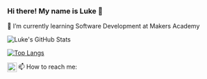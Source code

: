 ### Hi there! My name is Luke 👋
🌱 I’m currently learning Software Development at Makers Academy

![Luke's GitHub Stats](https://github-readme-stats.vercel.app/api?username=lukewickens1989&show_icons=true&theme=dracula)

[![Top Langs](https://github-readme-stats.vercel.app/api/top-langs/?username=lukewickens1989)](https://github.com/anuraghazra/github-readme-stats)
  
📫 How to reach me: 
[<img align="left" alt="codeSTACKr | LinkedIn" width="22px" src="https://cdn.jsdelivr.net/npm/simple-icons@v3/icons/linkedin.svg" />][linkedin]


<!-- Links to social media accounts -->
[linkedin]: https://linkedin.com/in/lukewickens
<!--
**lukewickens1989/lukewickens1989** is a ✨ _special_ ✨ repository because its `README.md` (this file) appears on your GitHub profile.

Here are some ideas to get you started:

- 🔭 I’m currently working on ...
- 🌱 I’m currently learning ...
- 👯 I’m looking to collaborate on ...
- 🤔 I’m looking for help with ...
- 💬 Ask me about ...
- 📫 How to reach me: ...
- 😄 Pronouns: ...
- ⚡ Fun fact: ...
-->
